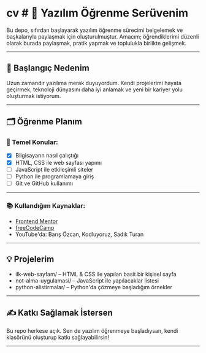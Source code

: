 # cv # 🧠 Yazılım Öğrenme Serüvenim

Bu depo, sıfırdan başlayarak yazılım öğrenme sürecimi belgelemek ve başkalarıyla paylaşmak için oluşturulmuştur. Amacım; öğrendiklerimi düzenli olarak burada paylaşmak, pratik yapmak ve toplulukla birlikte gelişmek.

---

## 🚀 Başlangıç Nedenim

Uzun zamandır yazılıma merak duyuyordum. Kendi projelerimi hayata geçirmek, teknoloji dünyasını daha iyi anlamak ve yeni bir kariyer yolu oluşturmak istiyorum.

---

## 🗂 Öğrenme Planım

### 📌 Temel Konular:
- [x] Bilgisayarın nasıl çalıştığı
- [x] HTML, CSS ile web sayfası yapımı
- [ ] JavaScript ile etkileşimli siteler
- [ ] Python ile programlamaya giriş
- [ ] Git ve GitHub kullanımı

---

### 📚 Kullandığım Kaynaklar:
- [Frontend Mentor](https://www.frontendmentor.io/)
- [freeCodeCamp](https://www.freecodecamp.org/)
- YouTube'da: Barış Özcan, Kodluyoruz, Sadık Turan

---

## 💡 Projelerim
- ilk-web-sayfam/ – HTML & CSS ile yapılan basit bir kişisel sayfa
- not-alma-uygulamasi/ – JavaScript ile yapılacaklar listesi
- python-alistirmalar/ – Python'da çözmeye başladığım örnekler

---

## ✍ Katkı Sağlamak İstersen

Bu repo herkese açık. Sen de yazılım öğrenmeye başladıysan, kendi klasörünü oluşturup katkı sağlayabilirsin!

---

